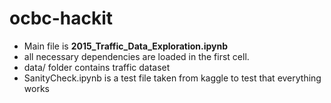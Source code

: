 # ocbc-hackit

- Main file is **2015_Traffic_Data_Exploration.ipynb** 
- all necessary dependencies are loaded in the first cell.
- data/ folder contains traffic dataset
- SanityCheck.ipynb is a test file taken from kaggle to test that everything works
